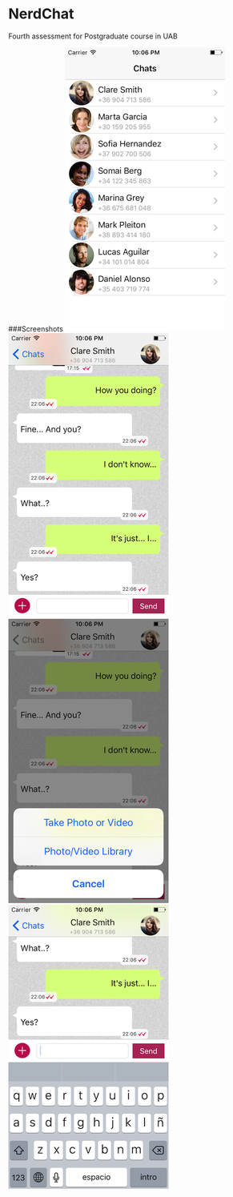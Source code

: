 # NerdChat
Fourth assessment for Postgraduate course in UAB

###Screenshots
![Home](NerdChat/res/img/demo1.png)
![Home](NerdChat/res/img/demo2.png)
![Home](NerdChat/res/img/demo3.png)
![Home](NerdChat/res/img/demo4.png)
